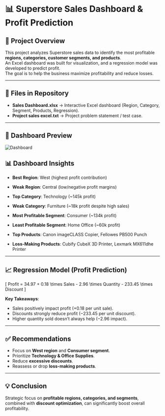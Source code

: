 # 📊 Superstore Sales Dashboard & Profit Prediction

## 🔎 Project Overview
This project analyzes Superstore sales data to identify the most profitable **regions, categories, customer segments, and products**.  
An Excel dashboard was built for visualization, and a regression model was developed to predict profit.  
The goal is to help the business maximize profitability and reduce losses.

---

## 📂 Files in Repository
- **Sales Dashboard.xlsx** → Interactive Excel dashboard (Region, Category, Segment, Products, Regression).  
- **Project sales excel.txt** → Project problem statement / test case.  

---

## 📸 Dashboard Preview
![Dashboard](dashboard.png)


## 📊 Dashboard Insights
- **Best Region**: West (highest profit contribution)  
- **Weak Region**: Central (low/negative profit margins)  

- **Top Category**: Technology (~145k profit)  
- **Weak Category**: Furniture (~18k profit despite high sales)  

- **Most Profitable Segment**: Consumer (~134k profit)  
- **Least Profitable Segment**: Home Office (~60k profit)  

- **Top Products**: Canon imageCLASS Copier, Fellowes PB500 Punch  
- **Loss-Making Products**: Cubify CubeX 3D Printer, Lexmark MX611dhe Printer  

---

## 📈 Regression Model (Profit Prediction)
\[
Profit = 34.97 + 0.18 \times Sales - 2.96 \times Quantity - 233.45 \times Discount
\]

**Key Takeaways**:  
- Sales positively impact profit (+0.18 per unit sale).  
- Discounts strongly reduce profit (−233.45 per unit discount).  
- Higher quantity sold doesn’t always help (−2.96 impact).  

---

## ✅ Recommendations
- Focus on **West region** and **Consumer segment**.  
- Prioritize **Technology & Office Supplies**.  
- Reduce **excessive discounts**.  
- Reassess or drop **loss-making products**.  

---

## 💡 Conclusion
Strategic focus on **profitable regions, categories, and segments**, combined with **discount optimization**, can significantly boost overall profitability.  

